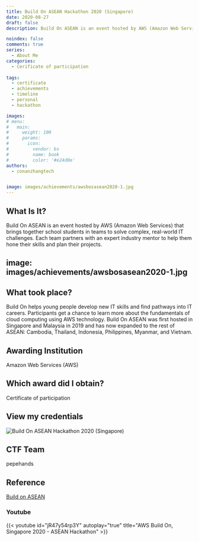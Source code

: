 ```yaml
---
title: Build On ASEAN Hackathon 2020 (Singapore)
date: 2020-08-27
draft: false
description: Build On ASEAN is an event hosted by AWS (Amazon Web Services) that brings together school students in teams to solve complex, real-world IT challenges. Each team partners with an expert industry mentor to help them hone their skills and plan their projects.

noindex: false
comments: true
series:
  - About Me
categories:
  - Cerificate of participation
  
tags:
  - certificate
  - achievements
  - timeline
  - personal
  - hackathon

images:
# menu:
#   main:
#     weight: 100
#     params:
#       icon:
#         vendor: bs
#         name: book
#         color: '#e24d0e'
authors:
  - conanzhangtech


image: images/achievements/awsbosasean2020-1.jpg
---
```




## What Is It?

Build On ASEAN is an event hosted by AWS (Amazon Web Services) that brings together school students in teams to solve complex, real-world IT challenges. Each team partners with an expert industry mentor to help them hone their skills and plan their projects.


image: images/achievements/awsbosasean2020-1.jpg
---

## What took place?

Build On helps young people develop new IT skills and find pathways into IT careers. Participants get a chance to learn more about the fundamentals of cloud computing using AWS technology. Build On ASEAN was first hosted in Singapore and Malaysia in 2019 and has now expanded to the rest of ASEAN: Cambodia, Thailand, Indonesia, Philippines, Myanmar, and Vietnam.

## Awarding Institution

Amazon Web Services (AWS)

## Which award did I obtain?

Certificate of participation

## View my credentials

![Build On ASEAN Hackathon 2020 (Singapore)](credential1.jpg)

## CTF Team

pepehands

## Reference

[Build on ASEAN](https://www.buildonasean.com/)

### Youtube

{{< youtube id="jR47y54rp3Y" autoplay="true" title="AWS Build On, Singapore 2020 - ASEAN Hackathon" >}}


